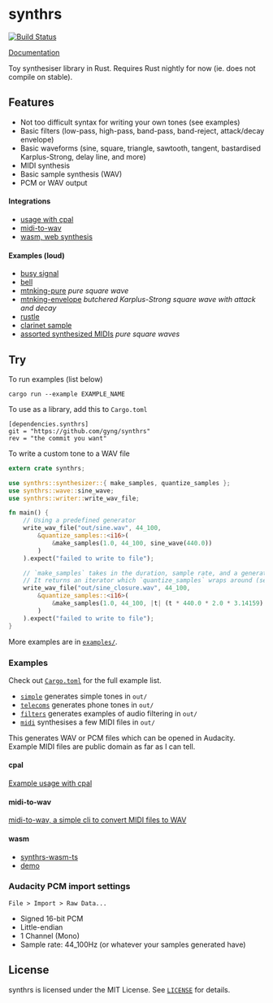 # synthrs

[![Build Status](https://travis-ci.org/gyng/synthrs.svg?branch=master)](https://travis-ci.org/gyng/synthrs)

[Documentation](https://gyng.github.io/synthrs)

Toy synthesiser library in Rust. Requires Rust nightly for now (ie. does not compile on stable).

## Features

* Not too difficult syntax for writing your own tones (see examples)
* Basic filters (low-pass, high-pass, band-pass, band-reject, attack/decay envelope)
* Basic waveforms (sine, square, triangle, sawtooth, tangent, bastardised Karplus-Strong, delay line, and more)
* MIDI synthesis
* Basic sample synthesis (WAV)
* PCM or WAV output

#### Integrations

* [usage with cpal](https://github.com/gyng/midcat)
* [midi-to-wav](https://github.com/gyng/midi-to-wav)
* [wasm, web synthesis](https://gyng.github.io/synthrs-wasm-ts/#/)

#### Examples (loud)
* [busy signal](examples/assets/busysignal.ogg)
* [bell](examples/assets/bell.ogg)
* [mtnking-pure](examples/assets/mountainking-puresquare.ogg) *pure square wave*
* [mtnking-envelope](examples/assets/mountainking.ogg) *butchered Karplus-Strong square wave with attack and decay*
* [rustle](examples/assets/rustle.ogg)
* [clarinet sample](examples/assets/octave_clarinet_sampler.ogg)
* [assorted synthesized MIDIs](http://sugoi.pw/samples/) *pure square waves*

## Try

To run examples (list below)

    cargo run --example EXAMPLE_NAME

To use as a library, add this to `Cargo.toml`

    [dependencies.synthrs]
    git = "https://github.com/gyng/synthrs"
    rev = "the commit you want"

To write a custom tone to a WAV file

```rust
extern crate synthrs;

use synthrs::synthesizer::{ make_samples, quantize_samples };
use synthrs::wave::sine_wave;
use synthrs::writer::write_wav_file;

fn main() {
    // Using a predefined generator
    write_wav_file("out/sine.wav", 44_100,
        &quantize_samples::<i16>(
            &make_samples(1.0, 44_100, sine_wave(440.0))
        )
    ).expect("failed to write to file");

    // `make_samples` takes in the duration, sample rate, and a generator closure.
    // It returns an iterator which `quantize_samples` wraps around (setting the bit depth).
    write_wav_file("out/sine_closure.wav", 44_100,
        &quantize_samples::<i16>(
            &make_samples(1.0, 44_100, |t| (t * 440.0 * 2.0 * 3.14159).sin())
        )
    ).expect("failed to write to file");
}
```

More examples are in [`examples/`](examples/).

### Examples

Check out [`Cargo.toml`](Cargo.toml) for the full example list.

* [`simple`](examples/simple.rs) generates simple tones in `out/`
* [`telecoms`](examples/telecoms.rs) generates phone tones in `out/`
* [`filters`](examples/filters.rs) generates examples of audio filtering in `out/`
* [`midi`](examples/midi.rs) synthesises a few MIDI files in `out/`

This generates WAV or PCM files which can be opened in Audacity. Example MIDI files are public domain as far as I can tell.

#### cpal

[Example usage with cpal](https://github.com/gyng/midcat)

#### midi-to-wav

[midi-to-wav, a simple cli to convert MIDI files to WAV](https://github.com/gyng/midi-to-wav)

#### wasm

* [synthrs-wasm-ts](https://github.com/gyng/synthrs-wasm-ts)
* [demo](https://gyng.github.io/synthrs-wasm-ts)

### Audacity PCM import settings

`File > Import > Raw Data...`

* Signed 16-bit PCM
* Little-endian
* 1 Channel (Mono)
* Sample rate: 44_100Hz (or whatever your samples generated have)

## License

synthrs is licensed under the MIT License. See [`LICENSE`](LICENSE) for details.
